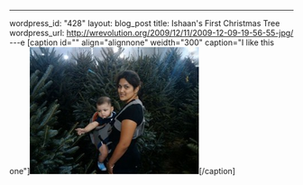 --- 
wordpress_id: "428"
layout: blog_post
title: Ishaan's First Christmas Tree
wordpress_url: http://wrevolution.org/2009/12/11/2009-12-09-19-56-55-jpg/
---e
[caption id="" align="alignnone" weidth="300" caption="I like this one"]<a href="/images/2009/12/07943f51-2b3a-45df-b8f6-1db778f33fe4_b-300x225.jpg"><img alt="Ishaan selecting a Christmas Tree" src="/images/2009/12/07943f51-2b3a-45df-b8f6-1db778f33fe4_b-300x225.jpg" title="I like this one" width="300" height="225" /></a>[/caption]
